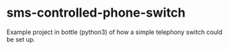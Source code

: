 # sms-controlled-phone-switch
Example project in bottle (python3) of how a simple telephony switch could be set up.
